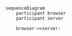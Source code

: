 ``` mermaid 

sequenceDiagram
    participant browser
    participant server 

    browser->>server: 

```
